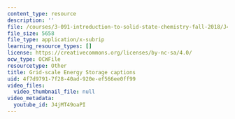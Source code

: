 ```yaml
---
content_type: resource
description: ''
file: /courses/3-091-introduction-to-solid-state-chemistry-fall-2018/J4jMT49oaPI_captions.webvtt
file_size: 5658
file_type: application/x-subrip
learning_resource_types: []
license: https://creativecommons.org/licenses/by-nc-sa/4.0/
ocw_type: OCWFile
resourcetype: Other
title: Grid-scale Energy Storage captions
uid: 4f7d9791-7f28-40ad-920e-ef566ee0ff99
video_files:
  video_thumbnail_file: null
video_metadata:
  youtube_id: J4jMT49oaPI
---
```

